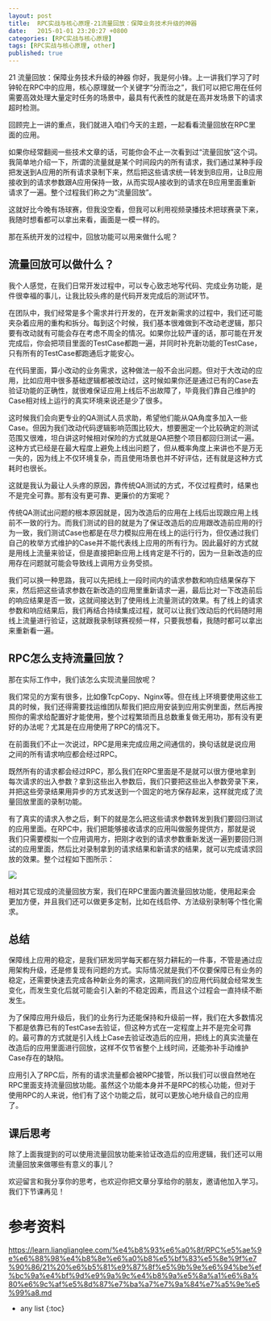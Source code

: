 ```yaml
---
layout: post
title:  RPC实战与核心原理-21流量回放：保障业务技术升级的神器
date:   2015-01-01 23:20:27 +0800
categories: [RPC实战与核心原理]
tags: [RPC实战与核心原理, other]
published: true
---
```




21 流量回放：保障业务技术升级的神器
你好，我是何小锋。上一讲我们学习了时钟轮在RPC中的应用，核心原理就一个关键字“分而治之”，我们可以把它用在任何需要高效处理大量定时任务的场景中，最具有代表性的就是在高并发场景下的请求超时检测。

回顾完上一讲的重点，我们就进入咱们今天的主题，一起看看流量回放在RPC里面的应用。

如果你经常翻阅一些技术文章的话，可能你会不止一次看到过“流量回放”这个词。我简单地介绍一下，所谓的流量就是某个时间段内的所有请求，我们通过某种手段把发送到A应用的所有请求录制下来，然后把这些请求统一转发到B应用，让B应用接收到的请求参数跟A应用保持一致，从而实现A接收到的请求在B应用里面重新请求了一遍。整个过程我们称之为“流量回放”。

这就好比今晚有场球赛，但我没空看，但我可以利用视频录播技术把球赛录下来，我随时想看都可以拿出来看，画面是一模一样的。

那在系统开发的过程中，回放功能可以用来做什么呢？

## 流量回放可以做什么？

我个人感觉，在我们日常开发过程中，可以专心致志地写代码、完成业务功能，是件很幸福的事儿，让我比较头疼的是代码开发完成后的测试环节。

在团队中，我们经常是多个需求并行开发的，在开发新需求的过程中，我们还可能夹杂着应用的重构和拆分。每到这个时候，我们基本很难做到不改动老逻辑，那只要有改动就有可能会存在考虑不周全的情况。如果你比较严谨的话，那可能在开发完成后，你会把项目里面的TestCase都跑一遍，并同时补充新功能的TestCase，只有所有的TestCase都跑通后才能安心。

在代码里面，算小改动的业务需求，这种做法一般不会出问题。但对于大改动的应用，比如应用中很多基础逻辑都被改动过，这时候如果你还是通过已有的Case去验证功能的正确性，就很难保证应用上线后不出故障了，毕竟我们靠自己维护的Case相对线上运行的真实环境来说还是少了很多。

这时候我们会向更专业的QA测试人员求助，希望他们能从QA角度多加入一些Case。但因为我们改动代码逻辑影响范围比较大，想要圈定一个比较确定的测试范围又很难，坦白讲这时候相对保险的方式就是QA把整个项目都回归测试一遍。这种方式已经是在最大程度上避免上线出问题了，但从概率角度上来讲也不是万无一失的，因为线上不仅环境复杂，而且使用场景也并不好评估，还有就是这种方式耗时也很长。

这就是我认为最让人头疼的原因，靠传统QA测试的方式，不仅过程费时，结果也不是完全可靠。那有没有更可靠、更廉价的方案呢？

传统QA测试出问题的根本原因就是，因为改造后的应用在上线后出现跟应用上线前不一致的行为。而我们测试的目的就是为了保证改造后的应用跟改造前应用的行为一致，我们测试Case也都是在尽力模拟应用在线上的运行行为，但仅通过我们自己的枚举方式维护的Case并不能代表线上应用的所有行为。因此最好的方式就是用线上流量来验证，但是直接把新应用上线肯定是不行的，因为一旦新改造的应用存在问题就可能会导致线上调用方业务受损。

我们可以换一种思路，我可以先把线上一段时间内的请求参数和响应结果保存下来，然后把这些请求参数在新改造的应用里重新请求一遍，最后比对一下改造前后的响应结果是否一致，这就间接达到了使用线上流量测试的效果。有了线上的请求参数和响应结果后，我们再结合持续集成过程，就可以让我们改动后的代码随时用线上流量进行验证，这就跟我录制球赛视频一样，只要我想看，我随时都可以拿出来重新看一遍。

## RPC怎么支持流量回放？

那在实际工作中，我们该怎么实现流量回放呢？

我们常见的方案有很多，比如像TcpCopy、Nginx等。但在线上环境要使用这些工具的时候，我们还得需要找运维团队帮我们把应用安装到应用实例里面，然后再按照你的需求给配置好才能使用，整个过程繁琐而且总数重复做无用功，那有没有更好的办法呢？尤其是在应用使用了RPC的情况下。

在前面我们不止一次说过，RPC是用来完成应用之间通信的，换句话就是说应用之间的所有请求响应都会经过RPC。

既然所有的请求都会经过RPC，那么我们在RPC里面是不是就可以很方便地拿到每次请求的出入参数？拿到这些出入参数后，我们只要把这些出入参数旁录下来，并把这些旁录结果用异步的方式发送到一个固定的地方保存起来，这样就完成了流量回放里面的录制功能。

有了真实的请求入参之后，剩下的就是怎么把这些请求参数转发到我们要回归测试的应用里面。在RPC中，我们把能够接收请求的应用叫做服务提供方，那就是说我们只需要模拟一个应用调用方，把刚才收到的请求参数重新发送一遍到要回归测试的应用里面，然后比对录制拿到的请求结果和新请求的结果，就可以完成请求回放的效果。整个过程如下图所示：

![](https://learn.lianglianglee.com/%e4%b8%93%e6%a0%8f/RPC%e5%ae%9e%e6%88%98%e4%b8%8e%e6%a0%b8%e5%bf%83%e5%8e%9f%e7%90%86/assets/c3366ef2cd924b74ad0e61370013db7a.jpg)

相对其它现成的流量回放方案，我们在RPC里面内置流量回放功能，使用起来会更加方便，并且我们还可以做更多定制，比如在线启停、方法级别录制等个性化需求。

## 总结

保障线上应用的稳定，是我们研发同学每天都在努力耕耘的一件事，不管是通过应用架构升级，还是修复现有问题的方式。实际情况就是我们不仅要保障已有业务的稳定，还需要快速去完成各种新业务的需求，这期间我们的应用代码就会经常发生变化，而发生变化后就可能会引入新的不稳定因素，而且这个过程会一直持续不断发生。

为了保障应用升级后，我们的业务行为还能保持和升级前一样，我们在大多数情况下都是依靠已有的TestCase去验证，但这种方式在一定程度上并不是完全可靠的。最可靠的方式就是引入线上Case去验证改造后的应用，把线上的真实流量在改造后的应用里面进行回放，这样不仅节省整个上线时间，还能弥补手动维护Case存在的缺陷。

应用引入了RPC后，所有的请求流量都会被RPC接管，所以我们可以很自然地在RPC里面支持流量回放功能。虽然这个功能本身并不是RPC的核心功能，但对于使用RPC的人来说，他们有了这个功能之后，就可以更放心地升级自己的应用了。

## 课后思考

除了上面我提到的可以使用流量回放功能来验证改造后的应用逻辑，我们还可以用流量回放来做哪些有意义的事儿？

欢迎留言和我分享你的思考，也欢迎你把文章分享给你的朋友，邀请他加入学习。我们下节课再见！




# 参考资料

https://learn.lianglianglee.com/%e4%b8%93%e6%a0%8f/RPC%e5%ae%9e%e6%88%98%e4%b8%8e%e6%a0%b8%e5%bf%83%e5%8e%9f%e7%90%86/21%20%e6%b5%81%e9%87%8f%e5%9b%9e%e6%94%be%ef%bc%9a%e4%bf%9d%e9%9a%9c%e4%b8%9a%e5%8a%a1%e6%8a%80%e6%9c%af%e5%8d%87%e7%ba%a7%e7%9a%84%e7%a5%9e%e5%99%a8.md

* any list
{:toc}
